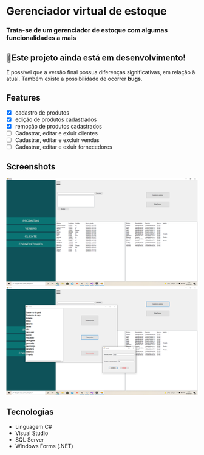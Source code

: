 # Gerenciador virtual de estoque
### Trata-se de um gerenciador de estoque com algumas funcionalidades a mais



## 🚩Este projeto ainda está em desenvolvimento!
É possível que a versão final possua diferenças significativas, em relação à atual. Também existe a possibilidade de ocorrer **bugs**. 


## Features
- [x] cadastro de produtos
- [x] edição de produtos cadastrados
- [x] remoção de produtos cadastrados
- [ ] Cadastrar, editar e exluir clientes
- [ ] Cadastrar, editar e excluir vendas
- [ ] Cadastrar, editar e exluir fornecedores
## Screenshots
<img src="screenshots/Captura de Tela (29).png">
<img src="screenshots/Captura de Tela (31).png">

## Tecnologias
* Linguagem C#
* Visual Studio
* SQL Server
* Windows Forms (.NET)

